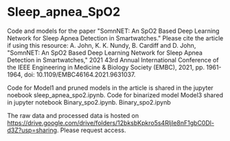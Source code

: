 # Sleep_apnea_SpO2
Code and models for the paper "SomnNET: An SpO2 Based Deep Learning Network for Sleep Apnea Detection in Smartwatches." Please cite the article if using this resource:
A. John, K. K. Nundy, B. Cardiff and D. John, "SomnNET: An SpO2 Based Deep Learning Network for Sleep Apnea Detection in Smartwatches," 2021 43rd Annual International Conference of the IEEE Engineering in Medicine & Biology Society (EMBC), 2021, pp. 1961-1964, doi: 10.1109/EMBC46164.2021.9631037.

Code for Model1 and pruned models in the article is shared in the jupyter noebook sleep_apnea_spo2.ipynb. Code for binarized model Model3 shared in jupyter notebook Binary_spo2.ipynb. Binary_spo2.ipynb

The raw data and processed data is hosted on https://drive.google.com/drive/folders/12bksbKpkro5s4RljIe8nF1gbC0Dl-d3Z?usp=sharing. Please request access.


